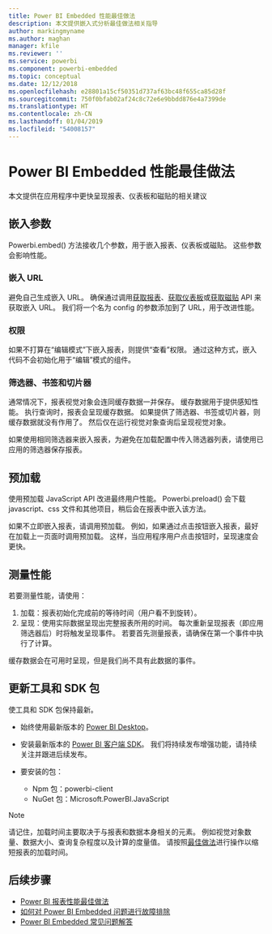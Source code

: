 ```yaml
---
title: Power BI Embedded 性能最佳做法
description: 本文提供嵌入式分析最佳做法相关指导
author: markingmyname
ms.author: maghan
manager: kfile
ms.reviewer: ''
ms.service: powerbi
ms.component: powerbi-embedded
ms.topic: conceptual
ms.date: 12/12/2018
ms.openlocfilehash: e28801a15cf50351d737af63bc48f655ca85d28f
ms.sourcegitcommit: 750f0bfab02af24c8c72e6e9bbdd876e4a7399de
ms.translationtype: HT
ms.contentlocale: zh-CN
ms.lasthandoff: 01/04/2019
ms.locfileid: "54008157"
---
```

# <a name="power-bi-embedded-performance-best-practices"></a>Power BI Embedded 性能最佳做法

本文提供在应用程序中更快呈现报表、仪表板和磁贴的相关建议

## <a name="embed-parameters"></a>嵌入参数

Powerbi.embed() 方法接收几个参数，用于嵌入报表、仪表板或磁贴。 这些参数会影响性能。

### <a name="embed-url"></a>嵌入 URL

避免自己生成嵌入 URL。 确保通过调用[获取报表](https://na01.safelinks.protection.outlook.com/?url=https%3A%2F%2Fdocs.microsoft.com%2Fen-us%2Frest%2Fapi%2Fpower-bi%2Freports%2Fgetreportsingroup&data=02%7C01%7CMark.Ghanayem%40microsoft.com%7C07ca68ceb37a48e3f3de08d64968707a%7C72f988bf86f141af91ab2d7cd011db47%7C1%7C0%7C636777110256168308&sdata=22lkqRM2w1MQfrM8dooedaPqqIU8PufTq9TT4VDzRo0%3D&reserved=0)、[获取仪表板](https://na01.safelinks.protection.outlook.com/?url=https%3A%2F%2Fdocs.microsoft.com%2Fen-us%2Frest%2Fapi%2Fpower-bi%2Fdashboards%2Fgetdashboardsingroup&data=02%7C01%7CMark.Ghanayem%40microsoft.com%7C07ca68ceb37a48e3f3de08d64968707a%7C72f988bf86f141af91ab2d7cd011db47%7C1%7C0%7C636777110256168308&sdata=nfWRgbSoXVF42Rg%2Ba9491u19uksXp%2FAyz%2Fa%2Ba7%2FCtdA%3D&reserved=0)或[获取磁贴](https://na01.safelinks.protection.outlook.com/?url=https%3A%2F%2Fdocs.microsoft.com%2Fen-us%2Frest%2Fapi%2Fpower-bi%2Fdashboards%2Fgettilesingroup&data=02%7C01%7CMark.Ghanayem%40microsoft.com%7C07ca68ceb37a48e3f3de08d64968707a%7C72f988bf86f141af91ab2d7cd011db47%7C1%7C0%7C636777110256178318&sdata=LgZ27TynNpqQJDrb3aHWGQXIS%2FzichAO9De5M2uhF1Q%3D&reserved=0) API 来获取嵌入 URL。 我们将一个名为 config 的参数添加到了 URL，用于改进性能。

### <a name="permissions"></a>权限

如果不打算在“编辑模式”下嵌入报表，则提供“查看”权限。 通过这种方式，嵌入代码不会初始化用于“编辑”模式的组件。

### <a name="filters-bookmarks-and-slicers"></a>筛选器、书签和切片器

通常情况下，报表视觉对象会连同缓存数据一并保存。 缓存数据用于提供感知性能。 执行查询时，报表会呈现缓存数据。 如果提供了筛选器、书签或切片器，则缓存数据就没有作用了。 然后仅在运行视觉对象查询后呈现视觉对象。

如果使用相同筛选器来嵌入报表，为避免在加载配置中传入筛选器列表，请使用已应用的筛选器保存报表。

## <a name="preload"></a>预加载

使用预加载 JavaScript API 改进最终用户性能。
Powerbi.preload() 会下载 javascript、css 文件和其他项目，稍后会在报表中嵌入该方法。

如果不立即嵌入报表，请调用预加载。 例如，如果通过点击按钮嵌入报表，最好在加载上一页面时调用预加载。 这样，当应用程序用户点击按钮时，呈现速度会更快。

## <a name="measure-performance"></a>测量性能

若要测量性能，请使用：

1. 加载：报表初始化完成前的等待时间（用户看不到旋转）。
2. 呈现：使用实际数据呈现出完整报表所用的时间。 每次重新呈现报表（即应用筛选器后）时将触发呈现事件。 若要首先测量报表，请确保在第一个事件中执行了计算。

缓存数据会在可用时呈现，但是我们尚不具有此数据的事件。

## <a name="update-tools-and-sdk-packages"></a>更新工具和 SDK 包

使工具和 SDK 包保持最新。

* 始终使用最新版本的 [Power BI Desktop](https://powerbi.microsoft.com/en-us/desktop/)。

* 安装最新版本的 [Power BI 客户端 SDK](https://github.com/Microsoft/PowerBI-JavaScript)。 我们将持续发布增强功能，请持续关注并跟进后续发布。

* 要安装的包：
    * Npm 包：powerbi-client
    * NuGet 包：Microsoft.PowerBI.JavaScript

> [!Note]
> 请记住，加载时间主要取决于与报表和数据本身相关的元素。 例如视觉对象数量、数据大小、查询复杂程度以及计算的度量值。 请按照[最佳做法](../power-bi-reports-performance.md)进行操作以缩短报表的加载时间。

## <a name="next-steps"></a>后续步骤

* [Power BI 报表性能最佳做法](../power-bi-reports-performance.md)
* [如何对 Power BI Embedded 问题进行故障排除](embedded-troubleshoot.md)
* [Power BI Embedded 常见问题解答](embedded-faq.md)
